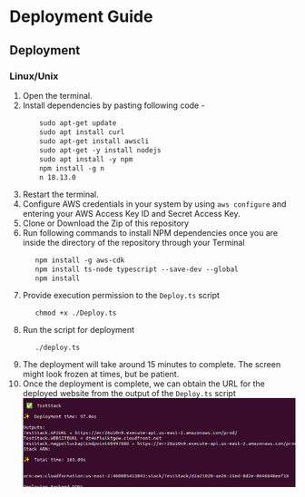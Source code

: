 # Deployment Guide

## Deployment 

### Linux/Unix
1. Open the terminal.
2. Install dependencies by pasting following code - 
    ```shell
        sudo apt-get update
        sudo apt install curl
        sudo apt-get install awscli
        sudo apt-get -y install nodejs
        sudo apt install -y npm
        npm install -g n
        n 18.13.0
    ```
2. Restart the terminal.
3. Configure AWS credentials in your system by using `aws configure` and entering your AWS Access Key ID and Secret Access Key. 
4. Clone or Download the Zip of this repository
5. Run following commands to install NPM dependencies once you are inside the directory of the repository through your Terminal
   ```shell
      npm install -g aws-cdk
      npm install ts-node typescript --save-dev --global
      npm install
   ```
6. Provide execution permission to the `Deploy.ts` script
   ```shell
      chmod +x ./Deploy.ts
   ```
7. Run the script for deployment
   ```shell
      ./deploy.ts
   ```
8. The deployment will take around 15 minutes to complete. The screen might look frozen at times, but be patient. 
9. Once the deployment is complete, we can obtain the URL for the deployed website from the output of the `Deploy.ts` script
   ![Deployment Output](deployment_outputs.png)
